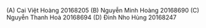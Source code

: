 (A) Cai Việt Hoàng 20168205
(B) Nguyễn Minh Hoàng 20168690
(C) Nguyễn Thanh Hoà 20168694
(D) Đinh Nho Hùng 20168247
